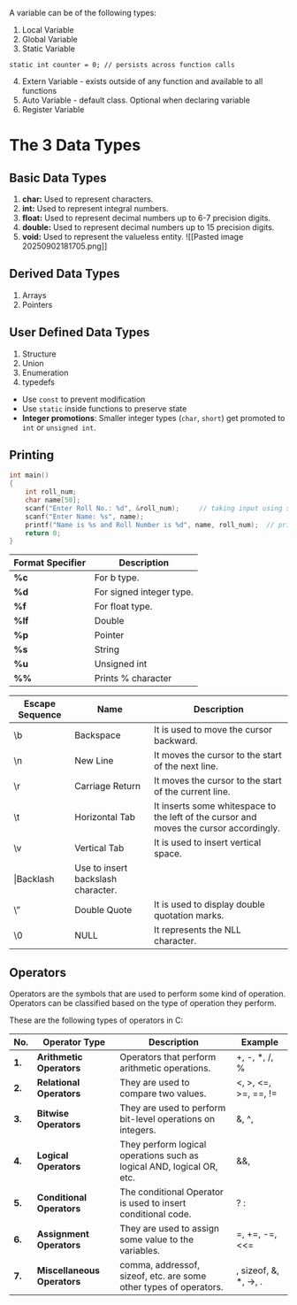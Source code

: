 A variable can be of the following types:
1. Local Variable
2. Global Variable
3. Static Variable
```
static int counter = 0; // persists across function calls
```
4. Extern Variable - exists outside of any function and available to all functions
5. Auto Variable - default class. Optional when declaring variable
6. Register Variable

# The 3 Data Types
## Basic Data Types  
1. **char:** Used to represent characters.
2. **int:** Used to represent integral numbers.
3. **float:** Used to represent decimal numbers up to 6-7 precision digits.
4. **double:** Used to represent decimal numbers up to 15 precision digits.
5. **void:** Used to represent the valueless entity.
![[Pasted image 20250902181705.png]]

## Derived Data Types
1. Arrays
2. Pointers

## User Defined Data Types
1. Structure
2. Union
3. Enumeration
4. typedefs

- Use `const` to prevent modification
- Use `static` inside functions to preserve state
- **Integer promotions**: Smaller integer types (`char`, `short`) get promoted to `int` or `unsigned int`.
## Printing

```c
int main()
{
    int roll_num;
    char name[50];
    scanf("Enter Roll No.: %d", &roll_num);     // taking input using scanf
    scanf("Enter Name: %s", name);
    printf("Name is %s and Roll Number is %d", name, roll_num);  // printing output using printf
    return 0;
}
```

|**Format Specifier**|**Description**|
|---|---|
|**%c**|For b type.|
|**%d**|For signed integer type.|
|**%f**|For float type.|
|**%lf**|Double|
|**%p**|Pointer|
|**%s**|String|
|**%u**|Unsigned int|
|**%%**|Prints % character|

|**Escape Sequence**|**Name**|**Description**|
|---|---|---|
|\b|Backspace|It is used to move the cursor backward.|
|\n|New Line|It moves the cursor to the start of the next line.|
|\r|Carriage Return|It moves the cursor to the start of the current line.|
|\t|Horizontal Tab|It inserts some whitespace to the left of the cursor and moves the cursor accordingly.|
|\v|Vertical Tab|It is used to insert vertical space.|
|\\|Backlash|Use to insert backslash character.|
|\”|Double Quote|It is used to display double quotation marks.|
|\0|NULL|It represents the NLL character.|
## Operators

Operators are the symbols that are used to perform some kind of operation. Operators can be classified based on the type of operation they perform.

These are the following types of operators in C:

|No.|Operator Type|Description|Example|
|---|---|---|---|
|**1.**|**Arithmetic Operators**|Operators that perform arithmetic operations.|+, -, *, /, %|
|**2.**|**Relational Operators**|They are used to compare two values.|<, >, <=, >=, ==, !=|
|**3.**|**Bitwise Operators**|They are used to perform bit-level operations on integers.|&, ^,|
|**4.**|**Logical Operators**|They perform logical operations such as logical AND, logical OR, etc.|&&,|
|**5.**|**Conditional Operators**|The conditional Operator is used to insert conditional code.|? :|
|**6.**|**Assignment Operators**|They are used to assign some value to the variables.|=, +=, -=, <<=|
|**7.**|**Miscellaneous Operators**|comma, addressof, sizeof, etc. are some other types of operators.|, sizeof, &, *, ->, .|
